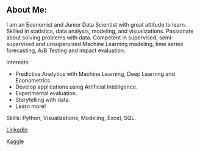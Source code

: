 ## About Me:

I am an Economist and Junior Data Scientist with great attitude to learn. Skilled in statistics, data analysis, modeling, and visualizations. Passionate about solving problems with data. Competent in supervised, semi-supervised and unsupervised Machine Learning modeling, time series forecasting, A/B Testing and impact evaluation.

Interests: 
 - Predictive Analytics with Machine Learning, Deep Learning and Econometrics. 
 - Develop applications using Artificial Intelligence.
 - Experimental evaluation.
 - Storytelling with data.
 - Learn more!

Skills: Python, Visualizations, Modeling, Excel, SQL.

[LinkedIn](https://www.linkedin.com/in/david-enrique-zambrano-a753a764/)

[Kaggle](https://www.kaggle.com/davidzambrano87)
